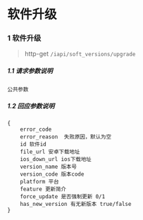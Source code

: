 # 软件升级

### 1 软件升级

> http-get ```/iapi/soft_versions/upgrade```

##### 1.1 请求参数说明
```
公共参数
```

##### 1.2 回应参数说明
```
{
    error_code
    error_reason  失败原因，默认为空
    id 软件id
    file_url 安卓下载地址
    ios_down_url ios下载地址
    version_name 版本号
    version_code 版本code
    platform 平台
    feature 更新简介
    force_update 是否强制更新 0/1
    has_new_version 有无新版本 true/false 
}
```